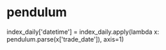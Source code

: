 # pendulum


index_daily['datetime'] = index_daily.apply(lambda x: pendulum.parse(x['trade_date']), axis=1)